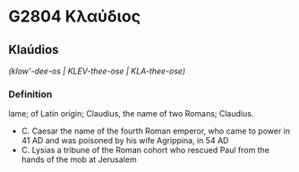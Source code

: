 # G2804 Κλαύδιος

## Klaúdios

_(klow'-dee-os | KLEV-thee-ose | KLA-thee-ose)_

### Definition

lame; of Latin origin; Claudius, the name of two Romans; Claudius.

- C. Caesar the name of the fourth Roman emperor, who came to power in 41 AD and was poisoned by his wife Agrippina, in 54 AD
- C. Lysias a tribune of the Roman cohort who rescued Paul from the hands of the mob at Jerusalem

